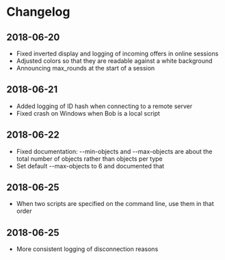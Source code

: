 # Changelog

## 2018-06-20

* Fixed inverted display and logging of incoming offers in online sessions
* Adjusted colors so that they are readable against a white background
* Announcing max_rounds at the start of a session

## 2018-06-21

* Added logging of ID hash when connecting to a remote server
* Fixed crash on Windows when Bob is a local script

## 2018-06-22

* Fixed documentation: --min-objects and --max-objects are about the total number of objects rather than objects per type
* Set default --max-objects to 6 and documented that

## 2018-06-25

* When two scripts are specified on the command line, use them in that order

## 2018-06-25

* More consistent logging of disconnection reasons
